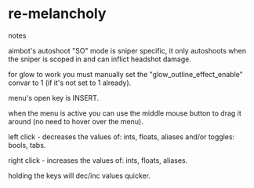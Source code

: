 # re-melancholy
notes

aimbot's autoshoot "SO" mode is sniper specific, it only autoshoots when the sniper is scoped in and can inflict headshot damage.

for glow to work you must manually set the "glow_outline_effect_enable" convar to 1 (if it's not set to 1 already).

menu's open key is INSERT.

when the menu is active you can use the middle mouse button to drag it around (no need to hover over the menu).

left click - decreases the values of: ints, floats, aliases and/or toggles: bools, tabs.

right click - increases the values of: ints, floats, aliases.

holding the keys will dec/inc values quicker.
